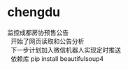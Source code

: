 # chengdu
监控成都房协预售公告<br> 
开始了网页读取和公告分析<br> 
下一步计划加入微信机器人实现定时推送<br> 
依赖库 pip install beautifulsoup4<br>
